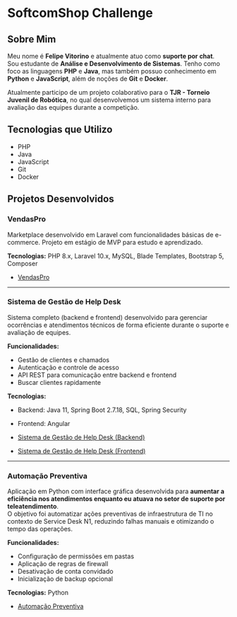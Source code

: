 # SoftcomShop Challenge

## Sobre Mim
Meu nome é **Felipe Vitorino** e atualmente atuo como **suporte por chat**.  
Sou estudante de **Análise e Desenvolvimento de Sistemas**. Tenho como foco as linguagens **PHP** e **Java**, mas também possuo conhecimento em **Python** e **JavaScript**, além de noções de **Git** e **Docker**.  

Atualmente participo de um projeto colaborativo para o **TJR - Torneio Juvenil de Robótica**, no qual desenvolvemos um sistema interno para avaliação das equipes durante a competição.

## Tecnologias que Utilizo
- PHP  
- Java  
- JavaScript  
- Git  
- Docker  

## Projetos Desenvolvidos

### VendasPro
Marketplace desenvolvido em Laravel com funcionalidades básicas de e-commerce. Projeto em estágio de MVP para estudo e aprendizado.

**Tecnologias:** PHP 8.x, Laravel 10.x, MySQL, Blade Templates, Bootstrap 5, Composer  

- [VendasPro](https://github.com/devfelipevitorino/mvp-vendas-pro) 

---

### Sistema de Gestão de Help Desk
Sistema completo (backend e frontend) desenvolvido para gerenciar ocorrências e atendimentos técnicos de forma eficiente durante o suporte e avaliação de equipes.

**Funcionalidades:**  
- Gestão de clientes e chamados  
- Autenticação e controle de acesso 
- API REST para comunicação entre backend e frontend  
- Buscar clientes rapidamente  

**Tecnologias:**  
- Backend: Java 11, Spring Boot 2.7.18, SQL, Spring Security  
- Frontend: Angular

- [Sistema de Gestão de Help Desk (Backend)](https://github.com/devfelipevitorino/gestao-helpdesk-backend)
- [Sistema de Gestão de Help Desk (Frontend)](https://github.com/devfelipevitorino/gestao-helpdesk-frontend) 

---

### Automação Preventiva
Aplicação em Python com interface gráfica desenvolvida para **aumentar a eficiência nos atendimentos enquanto eu atuava no setor de suporte por teleatendimento**.  
O objetivo foi automatizar ações preventivas de infraestrutura de TI no contexto de Service Desk N1, reduzindo falhas manuais e otimizando o tempo das operações.

**Funcionalidades:**  
- Configuração de permissões em pastas  
- Aplicação de regras de firewall  
- Desativação de conta convidado  
- Inicialização de backup opcional  

**Tecnologias:** Python

- [Automação Preventiva](https://github.com/devfelipevitorino/automacao-preventiva)  
